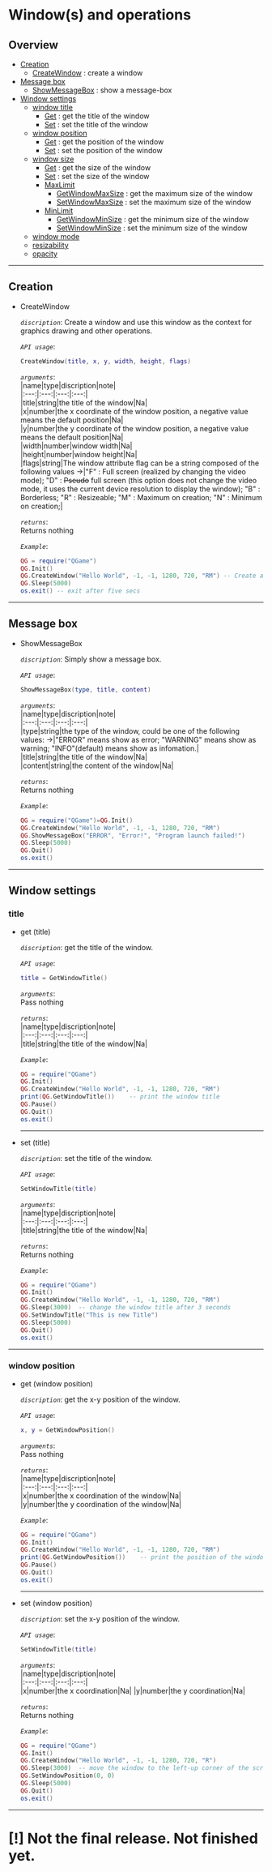 # Window(s) and operations

## Overview  

* [Creation](#1)  
  * [CreateWindow](#11) : create a window
* [Message box](#2)  
  * [ShowMessageBox](#21) : show a message-box
* [Window settings](#3)  
  * [window title](#31)
    * [Get](#311) : get the title of the window  
    * [Set](#312) : set the title of the window
  * [window position](#32)  
    * [Get](#321) : get the position of the window  
    * [Set](#322) : set the position of the window  
  * [window size](#33)  
    * [Get](#331) : get the size of the window  
    * [Set](#332) : set the size of the window  
    * [MaxLimit](#333)  
      * [GetWindowMaxSize](#3331) : get the maximum size of the window  
      * [SetWindowMaxSize](#3332) : set the maximum size of the window  
    * [MinLimit](#334)  
      * [GetWindowMinSize](#3331) : get the minimum size of the window  
      * [SetWindowMinSize](#3332) : set the minimum size of the window  
  * [window mode](#34)  
  * [resizability](#35)  
  * [opacity](#36)  

---

## <span id="1">Creation</span>  

* <span id="11">CreateWindow</span>  

    _`discription`_: Create a window and use this window as the context for graphics drawing and other operations.  

    _`API usage`_:  

    ```lua
    CreateWindow(title, x, y, width, height, flags)
    ```

    _`arguments`_:  
    |name|type|discription|note|  
    |:---:|:---:|:---:|:---:|  
    |title|string|the title of the window|Na|  
    |x|number|the x coordinate of the window position, a negative value means the default position|Na|  
    |y|number|the y coordinate of the window position, a negative value means the default position|Na|  
    |width|number|window width|Na|  
    |height|number|window height|Na|  
    |flags|string|The window attribute flag can be a string composed of the following values ->|"F" : Full screen (realized by changing the video mode); "D" : ~~Pseudo~~ full screen (this option does not change the video mode, it uses the current device resolution to display the window); "B" : Borderless; "R" : Resizeable; "M" : Maximum on creation; "N" : Minimum on creation;|  

    _`returns`_:  
    Returns nothing

    _`Example`_:  

    ```lua
    QG = require("QGame")
    QG.Init()
    QG.CreateWindow("Hello World", -1, -1, 1280, 720, "RM") -- Create a window titled Hello World, maximize it and adjust its size, and display it in the default position. When using the "maximize" property to set the window, the set width and height will be ignored.
    QG.Sleep(5000)
    os.exit() -- exit after five secs
    ```

---

## <span id="2">Message box</span>  

* <span id="21">ShowMessageBox</span>  

    _`discription`_: Simply show a message box.  

    _`API usage`_:  

    ```lua
    ShowMessageBox(type, title, content)
    ```

    _`arguments`_:  
    |name|type|discription|note|  
    |:---:|:---:|:---:|:---:|  
    |type|string|the type of the window, could be one of the following values: ->|"ERROR" means show as error; "WARNING" means show as warning; "INFO"(default) means show as infomation.|  
    |title|string|the title of the window|Na|  
    |content|string|the content of the window|Na|  


    _`returns`_:  
    Returns nothing

    _`Example`_:  

    ```lua
    QG = require("QGame")=QG.Init()
    QG.CreateWindow("Hello World", -1, -1, 1280, 720, "RM")
    QG.ShowMessageBox("ERROR", "Error!", "Program launch failed!")
    QG.Sleep(5000)
    QG.Quit()
    os.exit()
    ```

---

## <span id="3">Window settings</span>  

### <span id="31">title</span>    
  
* <span id="311">get (title)</span>  

    _`discription`_:  get the title of the window.

    _`API usage`_:  

    ```lua
    title = GetWindowTitle()
    ```

    _`arguments`_:  
    Pass nothing

    _`returns`_:  
    |name|type|discription|note|  
    |:---:|:---:|:---:|:---:|  
    |title|string|the title of the window|Na|  

    _`Example`_:  

    ```lua
    QG = require("QGame")
    QG.Init()
    QG.CreateWindow("Hello World", -1, -1, 1280, 720, "RM")
    print(QG.GetWindowTitle())    -- print the window title
    QG.Pause()
    QG.Quit()
    os.exit()
    ```

    ---

* <span id="312">set (title)</span>  

    _`discription`_:  set the title of the window.

    _`API usage`_:  

    ```lua
    SetWindowTitle(title)
    ```

    _`arguments`_:  
    |name|type|discription|note|  
    |:---:|:---:|:---:|:---:|  
    |title|string|the title of the window|Na|  

    _`returns`_:  
    Returns nothing

    _`Example`_:  

    ```lua
    QG = require("QGame")
    QG.Init()
    QG.CreateWindow("Hello World", -1, -1, 1280, 720, "RM")
    QG.Sleep(3000)  -- change the window title after 3 seconds
    QG.SetWindowTitle("This is new Title")
    QG.Sleep(5000)
    QG.Quit()
    os.exit()
    ```

---

### <span id="32">window position</span>    
  
* <span id="321">get (window position)</span>  

    _`discription`_:  get the x-y position of the window.  

    _`API usage`_:  

    ```lua
    x, y = GetWindowPosition()
    ```

    _`arguments`_:  
    Pass nothing

    _`returns`_:  
    |name|type|discription|note|  
    |:---:|:---:|:---:|:---:|  
    |x|number|the x coordination of the window|Na|  
    |y|number|the y coordination of the window|Na|  

    _`Example`_:  

    ```lua
    QG = require("QGame")
    QG.Init()
    QG.CreateWindow("Hello World", -1, -1, 1280, 720, "RM")
    print(QG.GetWindowPosition())    -- print the position of the window
    QG.Pause()
    QG.Quit()
    os.exit()
    ```

    ---

* <span id="322">set (window position)</span>  

    _`discription`_:  set the x-y position of the window.  

    _`API usage`_:  

    ```lua
    SetWindowTitle(title)
    ```

    _`arguments`_:  
    |name|type|discription|note|  
    |:---:|:---:|:---:|:---:|  
    |x|number|the x coordination|Na|
    |y|number|the y coordination|Na|  

    _`returns`_:  
    Returns nothing

    _`Example`_:  

    ```lua
    QG = require("QGame")
    QG.Init()
    QG.CreateWindow("Hello World", -1, -1, 1280, 720, "R")
    QG.Sleep(3000)  -- move the window to the left-up corner of the screen after 3 seconds.
    QG.SetWindowPosition(0, 0)
    QG.Sleep(5000)
    QG.Quit()
    os.exit()
    ```

---

# [!] Not the final release. Not finished yet. 
